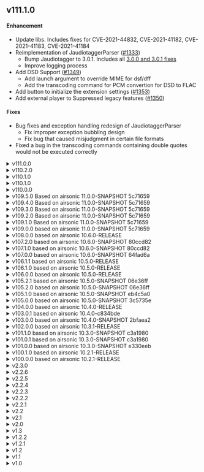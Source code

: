 <!--
# CHANGELOG.md
# jpsonic/jpsonic
# -->

## v111.1.0

#### Enhancement
  * Update libs. Includes fixes for CVE-2021-44832, CVE-2021-41182, CVE-2021-41183, CVE-2021-41184
  * Reimplementation of JaudiotaggerParser ([#1333](https://github.com/tesshucom/jpsonic/issues/1333))
    * Bump Jaudiotagger to 3.0.1. Includes all [3.0.0 and 3.0.1 fixes](https://bitbucket.org/ijabz/jaudiotagger/src/master/CHANGES.txt) 
    * Improve logging process
  * Add DSD Support ([#1349](https://github.com/tesshucom/jpsonic/issues/1349))
    * Add launch argument to override MIME for dsf/dff
    * Add the transcoding command for PCM convertion for DSD to FLAC 
  * Add button to initialize the extension settings ([#1353](https://github.com/tesshucom/jpsonic/issues/1353))
  * Add external player to Suppressed legacy features ([#1350](https://github.com/tesshucom/jpsonic/issues/1350))

#### Fixes
  * Bug fixes and exception handling redesign of JaudiotaggerParser
    * Fix improper exception bubbling design
    * Fix bug that caused misjudgment in certain file formats
  * Fixed a bug in the transcoding commands containing double quotes would not be executed correctly

<details>
<summary>v111.0.0</summary>

#### Enhancement
  * Update libs. Includes fixes for CVE-2021-44228, CVE-2021-45046, CVE-2021-45105, CVE-2021-33813, CVE-2021-42550
  * Bump Spring Boot from 2.5.7 to 2.6.1 ([#1274](https://github.com/tesshucom/jpsonic/issues/1274))
  * Bump HSQLDB from 2.5.0 to 2.6.1 ([#1145](https://github.com/tesshucom/jpsonic/issues/1145))
  * Add build number to UPnP device details and About page
  * Add support for Windows Media Player ([#381](https://github.com/tesshucom/jpsonic/issues/381))
  * Add UPnP search for MediaMonkey, Hi-Fi Cast Music Player, AK Connect 2.0, foobar2000 and Kazoo ([#1304](https://github.com/tesshucom/jpsonic/issues/1304))

#### Fixes
  * Fix bug that string comparison was not appropriate in some languages ([#852](https://github.com/tesshucom/jpsonic/issues/852))
  * Minor fixes for NPE during the first scan ([#1280](https://github.com/tesshucom/jpsonic/issues/1280))
  * Fix for Artist/Album UPnP search degradation ([#1304](https://github.com/tesshucom/jpsonic/issues/1304))

</details>
<details>
<summary>v110.2.0</summary>

#### Enhancement
  * Delete shoutcast ([#1201](https://github.com/tesshucom/jpsonic/issues/1201))
  * Fix to control the format of Stream received by other than Subsonic app ([#1187](https://github.com/tesshucom/jpsonic/issues/1187))
  * Improve transcoding settings page ([#1191](https://github.com/tesshucom/jpsonic/issues/1191))
  * Fix not to show update button by default ([#1223](https://github.com/tesshucom/jpsonic/issues/1223))
  * Change the initial value of Upload permission ([#1224](https://github.com/tesshucom/jpsonic/issues/1224))
  * Romaized Japanese language support ([#319](https://github.com/tesshucom/jpsonic/issues/319))
  * Add resampling transcoding from high-res to CD quality ([#1232](https://github.com/tesshucom/jpsonic/issues/1232))

#### Fixes
  * Fix to reply with the appropriate content type ([#1206](https://github.com/tesshucom/jpsonic/issues/1206))
  * Fix bug that automatic scanning did not start ([#1208](https://github.com/tesshucom/jpsonic/issues/1208))

</details>
<details>
<summary>v110.1.0</summary>

#### Fixes
  * Fix bug that Java 17 build does not run with the correct class version ([#1183](https://github.com/tesshucom/jpsonic/issues/1183))

</details>

<details>
<summary>v110.1.0</summary>

#### Enhancement
  * Java 17 Support
  * Delete Jukebox ([#1107](https://github.com/tesshucom/jpsonic/issues/1107))
  * Delete Sonos ([#1159](https://github.com/tesshucom/jpsonic/issues/1159))
  * Improve setting page to make it easier to switch getNowPlaying ON/OFF ([#1048](https://github.com/tesshucom/jpsonic/issues/1048))
  * Add options to control checking for update dates during scanning ([#1101](https://github.com/tesshucom/jpsonic/issues/1101))
  * Fix to show changed user/player on reload ([#1148](https://github.com/tesshucom/jpsonic/issues/1148), [#1151](https://github.com/tesshucom/jpsonic/issues/1151))
  * Fix to support FLAC playback with MediaMonkey for Windows ([#1157](https://github.com/tesshucom/jpsonic/issues/1157))
  * Fix guest user specifications ([#1160](https://github.com/tesshucom/jpsonic/issues/1160))
  * Improvements regarding bitrate items ([#1171](https://github.com/tesshucom/jpsonic/issues/1171))
  * Fix to show IP address of anonymous user ([#1176](https://github.com/tesshucom/jpsonic/issues/1176))
  * Update libs

#### Fixes
  * Fix bug that change coverart is not working ([#1051](https://github.com/tesshucom/jpsonic/issues/1051))
  * Fix bug that some layouts are broken, in certain languages ([#1103](https://github.com/tesshucom/jpsonic/issues/1103))
  * Fix bug that database cleanup could not be started ([#1109](https://github.com/tesshucom/jpsonic/issues/1109))
  * Fix bug that the reading of the artist (directory) was not updated ([#1110](https://github.com/tesshucom/jpsonic/issues/1110))
  * Fix bug that UPnP did not start even if the setting was enabled ([#1149](https://github.com/tesshucom/jpsonic/issues/1149))

</details>

<details>
<summary>v110.0.0</summary>

#### Updates
  * Streaming improvements. Speeds up transcoding, playback start, and playback position changes.
  * Change transcoding spec for anonymous users
  * Add option to change buffer size of transmitted data
  * Add option to simplify logging
  * Introduce Graceful shutdown
  * Change logo. Tiny CSS fixes
  * Raising JDK requirements. End of Java8 support.
  * Migrating from JUnit 4 to JUnit 5
  * Update libs

#### Fixes
  * Fix degradation that the player type is not displayed correctly
  * Fix bug that playing might be interrupted
  * Fix bug that the Mime type may not be correct on UPnP
  * Fix bug temporary files might not be deleted after transcoding

</details>

<details>
<summary>v109.5.0 Based on airsonic 11.0.0-SNAPSHOT 5c71659</summary>

#### Updates

  * Update libs
  * Minor web page fixes primarily for mobile and Firefox
  * Replace avatar image with new image
  * Add Special Thanks to About page

</details>

<details>
<summary>v109.4.0 Based on airsonic 11.0.0-SNAPSHOT 5c71659</summary>

#### Fixes

  * Update libs. Includes fixes for CVE-2020-13954, CVE-2020-27218 and updates mediaelements.js
  * Fix bug where video meta-analysis was incorrect on Windows
  * Fix browsing feature of video directory
  * Fix share in playqueue

#### Other updates

  * Support JDK15
  * Add feature to change the font/font size of web pages
  * Add voice recognition search in web page
  * Improve video player in web page
  * Add maximization feature to video player
  * Add picture in picture feature to video player
  * Add option to open and close the playqueue with double click/tap
  * Suppress network status page to be available only to administrators by default
  * Delete the frame on the right side of web page
  * Suppress the list of songs currently playing and make them available only to administrators by default
  * Fix to display scan status regardless of settings
  * Add option to display information and links for the song being played
  * Minor fixes for CSS and messages
</details>

<details>
<summary>v109.3.0 Based on airsonic 11.0.0-SNAPSHOT 5c71659</summary>

#### Fixes

  * Various library updates (Includes fix of CVE-2020-5421, CVE-2015-5211 and CVE-2020-11979)

#### Other updates

  * Remove tags that are not recommended in HTML5
  * Remove opening and closing of playqueue by mouse hover
  * Remove old themes all and add new themes
  * Add list view for podcasts and playlists
  * Add index to Home
  * Add "Suppressed legacy features" and "Additional display features" to settings. It suppresses amount of display
  * Add verbose help to setting pages. Redundant help has been added to some setting items and can be turned ON / OFF at once
  * Add a button to reset to the initial value for some setting items
  * Add option to force Bio's display language to English
  * Add an option to allow general users to view logs
  * Fix drawer and playqueue layout
  * Fix layout so that songs with long titles like classical music are not truncate
  * Fix setting pages
  * Fix breadcrumb
</details>

<details>
<summary>v109.2.0 Based on airsonic 11.0.0-SNAPSHOT 5c71659</summary>

#### Fixes

  * Clean up CVE suppression files and remove unnecessary rules
  * Various library updates (ecj, mariadb-java-client, jackson, cxf, pmd, liquibase-core, checker-qual, tomcat, mysql-connector-java, lucene, commons-lang3)
  * Fix a bug that sanitization was insufficient in JSP
  * Fix a bug that cache image may not be generated correctly
  * Fix many potential bugs related to memory leaks

#### Other updates

  * Add compilation profile for Java11 and Java14
  * Built-in Japanese font added
  * Japanese font can be used for chart images and cover art images.
  * Change the design of the chart image
  * Add a theme that can use Japanese fonts to the theme of Web pages
  * Fix some web page for tags and CSS
</details>

<details>
<summary>v109.1.0 Based on airsonic 11.0.0-SNAPSHOT 5c71659</summary>

> Jpsonic will be developed for LTS Java11 from this version.
> Compatibility with Java 11 or later is given priority, and compatibility with Java 10 or earlier is not necessarily guaranteed.

#### Fixes

  * Updated ant to 1.10.8(CVE-2020-1945).
  * Updated spring-boot-dependencies to 2.2.7(CVE-2020-5407).
  * Updated websocket to 2.0.0-M1(CVE-2020-11050).

#### Other updates

  * Numerous library updates ([diff...](https://github.com/tesshucom/jpsonic/compare/0d68d71...ce8633c)).
  * Update hsqldb to 2.5
  * Add new display item to Upnp (MusicFolder/Artist/Album/Song). 
  * Add special processing for searching by Japanese voice input.
    You can search for artists that include a delimiter by typing without the delimiter.
    It has no effect on anything other than Japanese.
  * CSS reorganization using SCSS (Jpsonic theme only).
    Currently the JSP modifications are limited,
    but in the later versions, the keyboard operability and CSS classes etc will be modified.
</details>

<details>
<summary>v109.0.0 based on airsonic 11.0.0-SNAPSHOT 5c71659</summary>

> Includes bug fixes for 10.6.1 and 10.6.2. Does not include updates to HSQLDB.
> 
> [eb4c5a0]
> 
>  - Update Sonos wsdl file
>  - Refactor transcoding/downsampling bitrate limits
>  - Change the default naming convention for podcasts
>  - Update spring-boot to 2.2
>  - Fixed a bug that the play button on the web does not start playing
>  - Fix Last.FM scrobbling on AudioScrobbler API v1
>  - Fix path issue on Windows(internal diagnostics page)
>  - Fix UTF-8 detection on some systems using non-standard locales(internal diagnostics page)
> 
> In addition, library updates etc. 

  * [fix] Updated apache-jsp to 9.4.28.v20200408(CVE-2020-1745). Compiling with the Tomcat profile is not affected.
  * [update] Support for phrase search.
</details>

<details>
<summary>v108.0.0 based on airsonic 10.6.0-RELEASE</summary>

  * [fix] Update jquery to 3.5.
  * [fix] Fixed share psge icon image and link.
  * [update] Removed artist image from biography on Web page.
    Because this is not a proper implementation under Japanese law.
    If a better solution is implemented in the future, it will be modified again to display the image.
</details>

<details>
<summary>v107.2.0 based on airsonic 10.6.0-SNAPSHOT 80ccd82</summary>

  * [fix] Update Jetty to 9.4.27.v20200227 (CVE-2020-1935).
  * [fix] Update Jackson to 2.10.3 (CVE-2020-8840, CVE-2019-20330)
  * [fix] Update commons-configuration2 to 2.7 (CVE-2020-1953)
  * [fix] Update cxf to 3.3.6 (CVE-2020-1954)
  * [fix] Fixed a bug that albums with specific data patterns may not be scanned correctly.
    This is a legacy implementation bug.
    Existing web pages will not be affected, but will affect REST and Jpsonic UPnP implementations.
  * [fix] Fix the bug that only specific pattern queries are skipped in UPnP search.
    Improved song search using artist/composer as key.
  * [update] Change the sort-tag-rearrangement process of after scan.
    Merge processing when there are multiple sort-tags in one name has been changed to stricter processing.
     - In addition to album, artist, albumArtist sort-tags, composer is included in the target.
     - In the case of the sort tag of the person name, it takes precedence in the order of changeDate/albumArtist/artist/composer.
     - In the case of the sort tag of album name, it takes precedence changeDate.
  * [update] Change the conditions under which sort-tags are used for indexing and sorting.
     - Previously, sort-tags were not used if the first string of name was alphabetic.
     - Changed to use sort tag if name and sort tag start with alphabet and if sort tag contains Japanese.
  * [update] Add a column to keep original sort-tag in DB. Currently it does not provide any new features by itself.
       It is intended for future tag-checkers, or to address the need for users to write and check SQL.
  * [update] UPnP display item name changed(En).
       - RecentAlbums & RecentAlbums(ID3) -> Recently added albums & Recently tagged albums.
  * [update] New display items have been added in UPnP.
       - MusicFolder/Artist/RandomSong.
  * [update] Improved the class of container sent by UPnP. Some clients have effects such as improved icon display.
  * [update] The UPnP setting screen has been improved so that the relationship between the selected item and the display name can be easily understood.
  * [update] Changed UPnP to not display artist images obtained from external services.
    (The implementation displaying the tag image of ID3 instead is not deleted.)
    Because this is not a proper implementation under Japanese law.
    In later versions, the same policy will also remove images of artists located except for UPnP.
    If a better solution is implemented in the future, it will be modified again to display the image.
</details>

<details>
<summary>v107.1.0 based on airsonic 10.6.0-SNAPSHOT 80ccd82</summary>

> [80ccd82]
> Numerous library updates, Popup improvements, health check page added etc.

  * [fix] Update Tomcat to 8.5.51(CVE-2020-1935, CVE-2019-17569).
  * [fix] Fix not to perform cleanup during scan.
  * [fix] Sorting fixes and testing enhance.
     - Fix classify English (words starting with the alphabet) and others.
     - Fix for sorting of titles including parentheses and numbers.
     - Fix to sort correctly on Home > All.
</details>

<details>
<summary>v107.0.0 based on airsonic 10.6.0-SNAPSHOT 64fad6a</summary>

> [64fad6a]
> Startup exception suppression, ListenBrainz support, player slider re-implementation, small web screen improvements, etc.

  * [fix] Update cxf to 3.3.5(CVE-2019-17573).
  * [fix] Fixed a bug where some DLNA items could not be used.
  * [update] Change DLNA startup port option.
        From this version, the startup port of UPnP server can be changed by -DUPNP_PORT.
        Airsonic has assigned a default UPnP port to 4041.
        Jpsonic will still make the same automatic assignment.
        If specified port with startup option, will follow it.
  * [update] Add folder access control option to DLNA.
        When this function is turned on, the folders published on DLNA are limited to the music folder specified by the guest user.
  * [update] Add two new items to DLNA (Id3 tag based index and random songs per artist).
  * [update] Add an option to specify the size of the random list used in DLNA.
        You can change the upper sizeof three items related to the random list..
  * [update] DLNA index cache improvements.
        The index cache can be up to 2 minutes, but will be automatically cleared if needed.
        Change to clear the cache automatically after scanning, changing media folder permissions, and changing music folder settings.
</details>

<details>
<summary>v106.1.1 based on airsonic 10.5.0-RELEASE</summary>

  * [fix] Update Tomcat to 8.5.50 (CVE-2019-12418, CVE-2019-17563).

Critical security fix.
The following measures taken.

 - Update Tomcat version to 8.5.50. The only version that addresses threats now.
 - Stop Tomcat precompiler. Because it depends on 8.5.40. As a result, the initial display of the web screen is slightly slower.
 - Jetty will continue to change to a compilable configuration. However,
   since it does not respond to threats, no official distribution will be made.
   It only supports arbitrary compilation.
</details>

<details>
<summary>v106.1.0 based on airsonic 10.5.0-RELEASE</summary>

  * [fix] Fixed server startup flow.
	This is fix for potential issue with Airsonic 10.5.0.
	The update to 106.1.0 disables automatic scan on first launch and removes previous search index data.
  * [fix] The UPnP search function has been improved and the previous search function has been removed.
	Performs query analysis according to Service Template Version 1.01 for UPnP Version 1.0.
	From 106.1.0, voice input is also possible from BubbleUPnP for DLNA.
  * [fix] Fixed the bug that UPnP cover art is not processed correctly.
	From 106.1.0, cover art of Artist(file/id3) / Album(file/id3) / Song / Playlist / Podcast can be displayed.
	(In the case of BubbleUPnP for DLNA. It depends on the specifications of the client application)
  * [fix] Fixed security check on cover art.
	Fixed meaningless SecurityException not to be output to the log.
  * [fix] Fixed to display multi genres correctly.
	From 106.1.0, if the genres are separated by semicolons, they will be displayed as different genres in the genre list.
  * [update] Added UPnP display items.
	Genre (song), shuffle (album), shuffle (song), and podcast are newly added.
  * [update] Added sorting option to genre master.
	Added option to display in dictionary order.
</details>

<details>
<summary>v106.0.0 based on airsonic 10.5.0-RELEASE</summary>

###### General

  * [fix] Update jackson to 2.10.1(CVE-2019-16943, CVE-2019-17531).
  * [fix] Update cxf to 3.3.4(CVE-2019-12406, CVE-2019-12419).
  * [update] Changed the default value of the setting item.
             The recommended items are now ON by default because so many options have been added.
  * [update] Jpsonic icons have been added to optional items, that include Jpsonic's unique functions and modifications.

###### WEB

  * [update] Modified the order of Home> All to be in the same order regardless of the DB being used.
  * [update] Added an option to include composers in the search, regardless of personal settings.
  * [update] Added an option to output the value entered in the log. Input from Web/Rest/DLNA can be confirmed.
  * [update] Added default user icon for Jpsonic theme 

###### DLNA

  * [update] Improved item deployment speed.
  * [update] Added DLNA display items (index/recently added album).
  * [update] Added option to select DLNA display items.
  * [update] Fixed the title search of DLNA to work correctly.
             DLNA title search can be selected as ID3/FileStructure (default is FileStructure and same search as Web) 
  * [update] Added an option to display the number of items in the genre 
</details>

<details>
<summary>v105.2.1 based on airsonic 10.5.0-SNAPSHOT 06e36ff</summary>

  * [fix] Fixed bug that fail when migrating with postgres from v105.1.0 to v105.2.0.
</details>

<details>
<summary>v105.2.0 based on airsonic 10.5.0-SNAPSHOT 06e36ff</summary>

> [06e36ff]
> 
> Fixed a bug where the last song in the play queue is repeated.
> MariaDB support etc.

  * [fix] Update jackson-databind to 2.10.0.pr3(CVE-2019-14540, CVE-2019-16335).
  * [fix] Fixed a edge case where artist reading analysis failed.
  * [update] The sorting algorithm and settings shared internally. Most features now work with the same sorting rules.
  * [update] DNLA Japanese language support has started. Provides title translation and complete dictionary sorting.
  * [update] Added an option to strictly sort DNLA/REST-ID3 in the sorting options. Necessary when handling DNLA in Japanese.
</details>

<details>
<summary>v105.1.0 based on airsonic 10.5.0-SNAPSHOT eb4c5a0</summary>

> [eb4c5a0]
> 
> Minor screen and player fixes, compatible with tomcat9.

  * [fix] Fixed a case where excessive Japanese translations were done when tags contained uppercase alphabets.
  * [update] Update jackson-databind to 2.9.9.3(CVE-2019-12086).
  * [update] Improved translation of Japanese messages. Fixed mistranslation due to design misread.
  * [update] Supports composer tag scanning and searching. Search is possible when composer is turned on as an option.
  * [update] Added header to song table. Header is possible when composer/genre is turned on as an option.
  * [update] Improved sorting of Play queue. Change to ignore upper/lower case.
  * [update] Add advanced sorting options. (Changing Various artist sorting rules / Sort serial numbers)
  * [update] Add artist-specific stopwords. "CV, feat, with" are ignored when searching the Artist field.
</details>

<details>
<summary>v105.0.0 based on airsonic 10.5.0-SNAPSHOT 3c5735e</summary>

> [3c5735e]
> 
> Minor screen and player fixes, bug fix.

  * Minor screen and player fixes.
  * Fixed a bug that wrong path may be used when searching.
  * Added JSP pre-compilation.
  * [update] Update lucene to 8.2.0. 
  * [update] Refactoring the search function. Japanese processing is expensive, but you can still search faster than Subsonic.
  * [update] Changed random function used when creating random list to use higher entropy function.
    It depends on the platform.
    NativePRNG is tried and SHA1PRNG is used if it is not supported.
    If neither is available, use the same random function as before.
</details>

<details>
<summary>v104.0.0 based on airsonic 10.4.0-RELEASE</summary>

  * [update] Theme update. Changed the main theme image to SVG and updated CSS.
  * [update] Temporary workaround for the issue of stopping the scan when the wrong pattern data is read at scan time.
</details>

<details>
<summary>v103.0.1 based on airsonic 10.4.0-c834bde</summary>

> [c834bde]
> 
> Only player modification and search design changes.

  * fix problems moving to the next song automatically
  * fix Progress bar
</details>

<details>
<summary>v103.0.0 based on airsonic 10.4.0-SNAPSHOT 2bfaea2</summary>

> [2bfaea2]
> 
> Security fixes, codebase modernization etc.

  * Security update (spring:CVE-2019-11272&CVE-2019-11272, tomcat:CVE-2019-10072, jackson:CVE-2019-12814)
  * Migrate travis environment from oraclejdk to openjdk.
  * Remove Flash related implementation.
  * Various minor fixes related to javascript.
  * Streaming test enhancements
  etc
</details>

<details>
<summary>v102.0.0 based on airsonic 10.3.1-RELEASE</summary>

> [10.3.1-RELEASE]
> 
> Bug fixes, resource saving fixes, security fixes, codebase modernization, docker image update, support for Java 9 and greater etc.

  * Security update (jetty:CVE-2019-10241, CVE-2019-10246)
  * [fix] Fixed a bug that property may be overwritten with values other than firstChild when updating artistSort of AlbumId3.
  * [update] Added processing to delete unnecessary data from lucene index when scanning.
  * [update] Added multi genre support.
</details>

<details>
<summary>v101.1.0 based on airsonic 10.3.0-SNAPSHOT c3a1980</summary>

  * Security update (spring:CVE-2019-3795)
  * [update] Compatible with ID3v2.4. For files in ID3v2.4 format, will be load additional readable fields.
  * [update] Analysis improvement of artist reading.
             (1) Change the Tokenize method from Japanase analysis to ID3v2.4 word delimiter. Mis-analysis is reduced.
             (2) Changed not to exclude character types. This means that you can use the reading field with other than Japanese.
  * [update] Improved the process of scan replacement. Fixed to create a complete index in one scan.
  * [update] Added automatic generation change of search index. 
             When updating with definition changes, if the existing index data is old, will be delete it without reading it.
             You can recover only to the normal state by scanning once.
</details>

<details>
<summary>v101.0.1 based on airsonic 10.3.0-SNAPSHOT c3a1980</summary>

> [c3a1980]
> 
> A lot of JavaScript improvements, Launch on Jetty. Improving log output when running Jetty etc.

  * [fix] Fixed the problem of duplicate results in random search.
  * [fix] Fixed the problem that double registration occurs when creating search index.
  * [fix] Fixed a bug that DNLA which was occured in v101.0.0 can not be used.
</details>

<details>
<summary>v101.0.0 based on airsonic 10.3.0-SNAPSHOT e330eeb</summary>

> [e330eeb]
> 
> Fixes to improve DB reliability, Organize JavaScript, update some libraries, etc.
> 
> Suppress CVE by false positives(spring:CVE-2018-1258)

  * [fix] Fixed to prevent Java errors on the screen if a search is made when there is no search index data.
  * [fix] Fixed double search issue with random search.
</details>

<details>
<summary>v100.1.0 based on airsonic 10.2.1-RELEASE</summary>

  * Security update (checkstyle:CVE-2019-9658) There is no impact on already running servers
  * [fix] Fixed a bug that search cannot be performed if Music Folder exist with a specific string pattern.
  * [fix] Fixed a bug that year can not be specified in random search.
  * [update] lucene has been updated to 7.7.1.
  * [update] Adjusted the Boost value at search. 
    The order of the search results is weighted in the following priority order.
    (1) Hiragana input assistance for each Artist / Album / Song / (2) full name assistance for each (3) parsed words.
    (1) and (3) are indexed as necessary to take into account the amount of data in order to eliminate Japanese ambiguity.
  * [update] Fix for speed improvement Index reading cache, deletion of unnecessary copies, etc.
    Covers redundant, time-consuming Japanese processing and performs as fast as Airsonic and Subsonic.
</details>

<details>
<summary>v100.0.0 based on airsonic 10.2.1-RELEASE</summary>

  * Security update (stax:CVE-2018-20222) Prevent xxe during parse
  * Based on airsonic 10.2.1-RELEASE.
  * Jpsonic public repository has been created. The version check and release page has been changed to refer public repository.
</details>

<details>
<summary>v2.3.0</summary>

  * Security update (stax:CVE-2018-1000840)
  * Fix for embedded Jetty compilation for evaluation purposes.
  * Based on airsonic e4bb808 (2019-2) Pull translations from transifex.
</details>

<details>
<summary>v2.2.6</summary>

  * Security update (jackson-databind:CVE-2018-19360 - CVE-2018-19362, CVE-2018-14718 - CVE-2018-14721)
  * Based on airsonic adc2241 (2019-1) Fix broken keyboard shortcuts, defrag on HSQLDB, connection pooling for external database etc.
</details>

<details>
<summary>v2.2.5</summary>

  * Security update (guava:CVE-2018-10237)
  * Suppress CVE by false positives(stax:CVE-2017-16224, slf4j:CVE-2018-8088)
  * Localization of version check. Changed Jpsonic update to notify management screen
  * Based on airsonic 77ca475 (2018-12) Screen modification, updating of various libraries, modification of test content, etc.
   - Modification of partial wording accompanying cleanup of overall translation
   - Image replacement related to adding icons for various devices
</details>

<details>
<summary>v2.2.4</summary>

  * Fixed a bug where part of the start argument was not correctly recognized
    (jpsonic.defaultMusicFolder, jpsonic.defaultPodcastFolder, jpsonic.defaultPlaylistFolder)
  * Introduction of Airsonic integration test using Docker
</details>

<details>
<summary>v2.2.3</summary>

  * Security update for cxf(CVE-2018-8039)
  * Based on airsonic 685f4fa (2018-10)
</details>

<details>
<summary>v2.2.2</summary>

  * Improvement of Japanese Song search accuracy.
  * Random search fault correction.
  * Based on airsonic 8ba0bc8 (2018-8)
</details>

<details>
<summary>v2.2.1</summary>

  * Security fix (LDAP authentication without a password).
  * Based upon Airsonic 10.2.0-SNAPSHOT f6905de(2018-8)
  * Start build test with travis.
</details>

<details>
<summary>v2.2</summary>

  * Forward search reinforcement of artist name. Corresponds to full name, hiragana, katakana.
  * Added index rebuilding process after scanning.
  * Based upon Airsonic 10.2.0-SNAPSHOT 8d3c0ec(2018-7)
</details>

<details>
<summary>v2.1</summary>

  * Update of lucene-core(3.0.3 -> 7.4.0).
  * Simple Japanese phrase search.
</details>

<details>
<summary>v2.0</summary>

  * Based upon Airsonic 10.2.0-SNAPSHOT 83ef76a(2018-7)
</details>

<details>
<summary>v1.3</summary>

  * It corresponds to ALBUM_SORT
  * Final release based upon Airsonic 10.1.1-RELEASE
</details>

<details>
<summary>v1.2.2</summary>

  * It corresponds to ARTIST_SORT, ALBUM_ARTIST_SORT
  * Fixed a bug that caused case ignoring excessively. (Alphabet is originally A-Za-z)
</details>

<details>
<summary>v1.2.1</summary>

  * Fixed bug related to sort of id 3
</details>

<details>
<summary>v1.2</summary>

  * Supports sorting using not only morphological analysis but also tag analysis
</details>

<details>
<summary>v1.1</summary>

  * Japanese index / Artist sort (id3)
  * Duplicate records may be included in getAlbunList Fixed a problem
  * Change DLNA icon
</details>

<details>
<summary>v1.0</summary>

  * Japanese index / Artist sort (File structure)
  * Fixed bug in Lang of biography
  * Default Japanese
  * First release as Jpsonic
  * Based upon Airsonic 10.1.1-RELEASE
</details>
